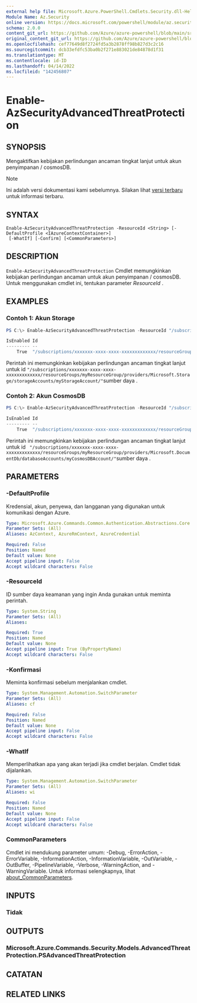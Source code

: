```yaml
---
external help file: Microsoft.Azure.PowerShell.Cmdlets.Security.dll-Help.xml
Module Name: Az.Security
online version: https://docs.microsoft.com/powershell/module/az.security/enable-azsecurityadvancedthreatprotection
schema: 2.0.0
content_git_url: https://github.com/Azure/azure-powershell/blob/main/src/Security/Security/help/Enable-AzSecurityAdvancedThreatProtection.md
original_content_git_url: https://github.com/Azure/azure-powershell/blob/main/src/Security/Security/help/Enable-AzSecurityAdvancedThreatProtection.md
ms.openlocfilehash: cef77649d8f2724fd5a3b2878ff98b827d3c2c16
ms.sourcegitcommit: dcb33efdfc53ba0b2f271e883021de84878d1f31
ms.translationtype: MT
ms.contentlocale: id-ID
ms.lasthandoff: 04/14/2022
ms.locfileid: "142456807"
---
```

# Enable-AzSecurityAdvancedThreatProtection

## SYNOPSIS
Mengaktifkan kebijakan perlindungan ancaman tingkat lanjut untuk akun penyimpanan / cosmosDB.

> [!NOTE]
>Ini adalah versi dokumentasi kami sebelumnya. Silakan lihat [versi terbaru](/powershell/module/az.security/enable-azsecurityadvancedthreatprotection) untuk informasi terbaru.

## SYNTAX

```
Enable-AzSecurityAdvancedThreatProtection -ResourceId <String> [-DefaultProfile <IAzureContextContainer>]
 [-WhatIf] [-Confirm] [<CommonParameters>]
```

## DESCRIPTION
`Enable-AzSecurityAdvancedThreatProtection` Cmdlet memungkinkan kebijakan perlindungan ancaman untuk akun penyimpanan / cosmosDB.
Untuk menggunakan cmdlet ini, tentukan parameter *ResourceId* .

## EXAMPLES

### Contoh 1: Akun Storage
```powershell
PS C:\> Enable-AzSecurityAdvancedThreatProtection -ResourceId "/subscriptions/xxxxxxx-xxxx-xxxx-xxxxxxxxxxxxx/resourceGroups/myResourceGroup/providers/Microsoft.Storage/storageAccounts/myStorageAccount/"

IsEnabled Id
--------- --
    True  "/subscriptions/xxxxxxx-xxxx-xxxx-xxxxxxxxxxxxx/resourceGroups/myResourceGroup/providers/Microsoft.Storage/storageAccounts/myStorageAccount/"
```

Perintah ini memungkinkan kebijakan perlindungan ancaman tingkat lanjut untuk id `"/subscriptions/xxxxxxx-xxxx-xxxx-xxxxxxxxxxxxx/resourceGroups/myResourceGroup/providers/Microsoft.Storage/storageAccounts/myStorageAccount/"`sumber daya .

### Contoh 2: Akun CosmosDB
```powershell
PS C:\> Enable-AzSecurityAdvancedThreatProtection -ResourceId "/subscriptions/xxxxxxx-xxxx-xxxx-xxxxxxxxxxxxx/resourceGroups/myResourceGroup/providers/Microsoft.DocumentDb/databaseAccounts/myCosmosDBAccount/"

IsEnabled Id
--------- --
    True  "/subscriptions/xxxxxxx-xxxx-xxxx-xxxxxxxxxxxxx/resourceGroups/myResourceGroup/providers/Microsoft.DocumentDb/databaseAccounts/myCosmosDBAccount/"
```

Perintah ini memungkinkan kebijakan perlindungan ancaman tingkat lanjut untuk id ` "/subscriptions/xxxxxxx-xxxx-xxxx-xxxxxxxxxxxxx/resourceGroups/myResourceGroup/providers/Microsoft.DocumentDb/databaseAccounts/myCosmosDBAccount/"`sumber daya .

## PARAMETERS

### -DefaultProfile
Kredensial, akun, penyewa, dan langganan yang digunakan untuk komunikasi dengan Azure.

```yaml
Type: Microsoft.Azure.Commands.Common.Authentication.Abstractions.Core.IAzureContextContainer
Parameter Sets: (All)
Aliases: AzContext, AzureRmContext, AzureCredential

Required: False
Position: Named
Default value: None
Accept pipeline input: False
Accept wildcard characters: False
```

### -ResourceId
ID sumber daya keamanan yang ingin Anda gunakan untuk meminta perintah.

```yaml
Type: System.String
Parameter Sets: (All)
Aliases:

Required: True
Position: Named
Default value: None
Accept pipeline input: True (ByPropertyName)
Accept wildcard characters: False
```

### -Konfirmasi
Meminta konfirmasi sebelum menjalankan cmdlet.

```yaml
Type: System.Management.Automation.SwitchParameter
Parameter Sets: (All)
Aliases: cf

Required: False
Position: Named
Default value: None
Accept pipeline input: False
Accept wildcard characters: False
```

### -WhatIf
Memperlihatkan apa yang akan terjadi jika cmdlet berjalan. Cmdlet tidak dijalankan.

```yaml
Type: System.Management.Automation.SwitchParameter
Parameter Sets: (All)
Aliases: wi

Required: False
Position: Named
Default value: None
Accept pipeline input: False
Accept wildcard characters: False
```

### CommonParameters
Cmdlet ini mendukung parameter umum: -Debug, -ErrorAction, -ErrorVariable, -InformationAction, -InformationVariable, -OutVariable, -OutBuffer, -PipelineVariable, -Verbose, -WarningAction, and -WarningVariable. Untuk informasi selengkapnya, lihat [about_CommonParameters](http://go.microsoft.com/fwlink/?LinkID=113216).

## INPUTS

### Tidak

## OUTPUTS

### Microsoft.Azure.Commands.Security.Models.AdvancedThreatProtection.PSAdvancedThreatProtection

## CATATAN

## RELATED LINKS
